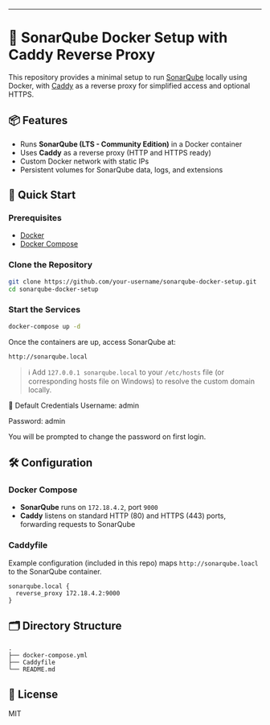 
---

# 🧪 SonarQube Docker Setup with Caddy Reverse Proxy

This repository provides a minimal setup to run [SonarQube](https://www.sonarsource.com/products/sonarqube/) locally using Docker, with [Caddy](https://caddyserver.com/) as a reverse proxy for simplified access and optional HTTPS.

## 📦 Features

* Runs **SonarQube (LTS - Community Edition)** in a Docker container
* Uses **Caddy** as a reverse proxy (HTTP and HTTPS ready)
* Custom Docker network with static IPs
* Persistent volumes for SonarQube data, logs, and extensions

## 🚀 Quick Start

### Prerequisites

* [Docker](https://www.docker.com/)
* [Docker Compose](https://docs.docker.com/compose/)

### Clone the Repository

```bash
git clone https://github.com/your-username/sonarqube-docker-setup.git
cd sonarqube-docker-setup
```

### Start the Services

```bash
docker-compose up -d
```

Once the containers are up, access SonarQube at:

```
http://sonarqube.local
```

> ℹ️ Add `127.0.0.1 sonarqube.local` to your `/etc/hosts` file (or corresponding hosts file on Windows) to resolve the custom domain locally.

🔐 Default Credentials
Username: admin

Password: admin

You will be prompted to change the password on first login.

## 🛠 Configuration

### Docker Compose

* **SonarQube** runs on `172.18.4.2`, port `9000`
* **Caddy** listens on standard HTTP (80) and HTTPS (443) ports, forwarding requests to SonarQube

### Caddyfile

Example configuration (included in this repo) maps `http://sonarqube.loacl` to the SonarQube container.

```Caddyfile
sonarqube.local {
  reverse_proxy 172.18.4.2:9000
}
```

## 🗂 Directory Structure

```
.
├── docker-compose.yml
├── Caddyfile
└── README.md
```

## 📄 License

MIT


